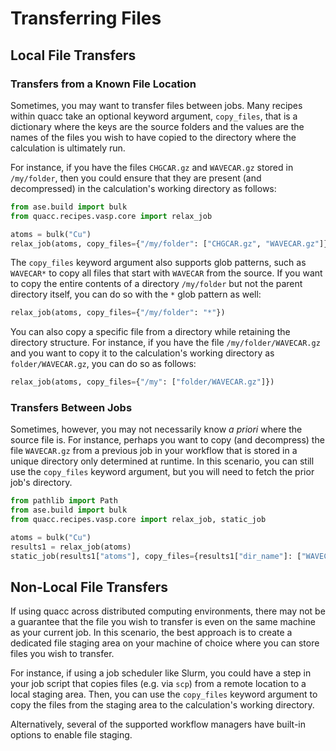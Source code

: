 # Transferring Files

## Local File Transfers

### Transfers from a Known File Location

Sometimes, you may want to transfer files between jobs. Many recipes within quacc take an optional keyword argument, `copy_files`, that is a dictionary where the keys are the source folders and the values are the names of the files you wish to have copied to the directory where the calculation is ultimately run.

For instance, if you have the files `CHGCAR.gz` and `WAVECAR.gz` stored in `/my/folder`, then you could ensure that they are present (and decompressed) in the calculation's working directory as follows:

```python
from ase.build import bulk
from quacc.recipes.vasp.core import relax_job

atoms = bulk("Cu")
relax_job(atoms, copy_files={"/my/folder": ["CHGCAR.gz", "WAVECAR.gz"]})
```

The `copy_files` keyword argument also supports glob patterns, such as `WAVECAR*` to copy all files that start with `WAVECAR` from the source. If you want to copy the entire contents of a directory `/my/folder` but not the parent directory itself, you can do so with the `*` glob pattern as well:

```python
relax_job(atoms, copy_files={"/my/folder": "*"})
```

You can also copy a specific file from a directory while retaining the directory structure. For instance, if you have the file `/my/folder/WAVECAR.gz` and you want to copy it to the calculation's working directory as `folder/WAVECAR.gz`, you can do so as follows:

```python
relax_job(atoms, copy_files={"/my": ["folder/WAVECAR.gz"]})
```

### Transfers Between Jobs

Sometimes, however, you may not necessarily know _a priori_ where the source file is. For instance, perhaps you want to copy (and decompress) the file `WAVECAR.gz` from a previous job in your workflow that is stored in a unique directory only determined at runtime. In this scenario, you can still use the `copy_files` keyword argument, but you will need to fetch the prior job's directory.

```python
from pathlib import Path
from ase.build import bulk
from quacc.recipes.vasp.core import relax_job, static_job

atoms = bulk("Cu")
results1 = relax_job(atoms)
static_job(results1["atoms"], copy_files={results1["dir_name"]: ["WAVECAR.gz"]})
```

## Non-Local File Transfers

If using quacc across distributed computing environments, there may not be a guarantee that the file you wish to transfer is even on the same machine as your current job. In this scenario, the best approach is to create a dedicated file staging area on your machine of choice where you can store files you wish to transfer.

For instance, if using a job scheduler like Slurm, you could have a step in your job script that copies files (e.g. via `scp`) from a remote location to a local staging area. Then, you can use the `copy_files` keyword argument to copy the files from the staging area to the calculation's working directory.

Alternatively, several of the supported workflow managers have built-in options to enable file staging.
